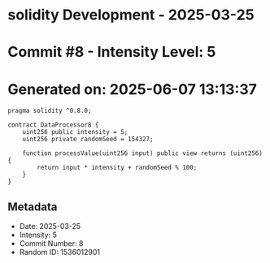 ﻿# solidity Development - 2025-03-25
# Commit #8 - Intensity Level: 5
# Generated on: 2025-06-07 13:13:37
```solidity
pragma solidity ^0.8.0;

contract DataProcessor8 {
    uint256 public intensity = 5;
    uint256 private randomSeed = 154327;

    function processValue(uint256 input) public view returns (uint256) {
        return input * intensity + randomSeed % 100;
    }
}
```
## Metadata
- Date: 2025-03-25
- Intensity: 5
- Commit Number: 8
- Random ID: 1536012901

